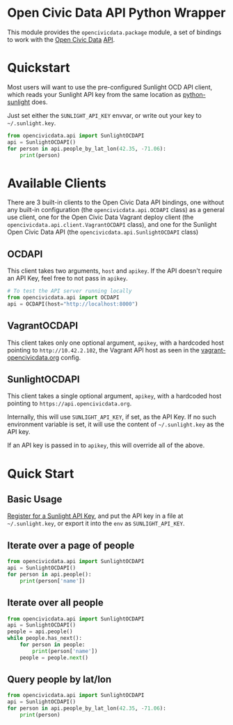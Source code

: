 Open Civic Data API Python Wrapper
==================================

This module provides the `opencivicdata.package` module, a set of bindings
to work with the
[Open Civic Data](http://opencivicdata.org/)
[API](http://docs.opencivicdata.org/en/latest/api/index.html).

Quickstart
==========

Most users will want to use the pre-configured Sunlight OCD API client, which
reads your Sunlight API key from the same location as
[python-sunlight](https://github.com/sunlightlabs/python-sunlight) does.

Just set either the `SUNLIGHT_API_KEY` envvar,  or write out your key to
`~/.sunlight.key`.

```python
from opencivicdata.api import SunlightOCDAPI
api = SunlightOCDAPI()
for person in api.people_by_lat_lon(42.35, -71.06):
    print(person)
```

Available Clients
=================

There are 3 built-in clients to the Open Civic Data API bindings, one without
any built-in configuration (the `opencivicdata.api.OCDAPI` class) as a general
use client, one for the Open Civic Data Vagrant deploy client
(the `opencivicdata.api.client.VagrantOCDAPI` class), and one for the Sunlight
Open Civic Data API (the `opencivicdata.api.SunlightOCDAPI` class)


OCDAPI
------

This client takes two arguments, `host` and `apikey`. If the API doesn't
require an API Key, feel free to not pass in `apikey`.

```python
# To test the API server running locally
from opencivicdata.api import OCDAPI
api = OCDAPI(host="http://localhost:8000")
```

VagrantOCDAPI
-------------

This client takes only one optional argument, `apikey`, with a hardcoded host
pointing to `http://10.42.2.102`, the Vagrant API host as seen in the
[vagrant-opencivicdata.org](https://github.com/opencivicdata/vagrant-opencivicdata.org)
config.

SunlightOCDAPI
--------------

This client takes a single optional argument, `apikey`, with a hardcoded host
pointing to `https://api.opencivicdata.org`.

Internally, this will use `SUNLIGHT_API_KEY`, if set, as the API Key. If no
such environment variable is set, it will use the content of
`~/.sunlight.key` as the API key.

If an API key is passed in to `apikey`, this will override all of the above.


Quick Start
===========

Basic Usage
-----------

[Register for a Sunlight API Key](http://sunlightfoundation.com/api/accounts/register/),
and put the API key in a file at `~/.sunlight.key`, or export it into the `env`
as `SUNLIGHT_API_KEY`.

Iterate over a page of people
-----------------------------

```python
from opencivicdata.api import SunlightOCDAPI
api = SunlightOCDAPI()
for person in api.people():
    print(person['name'])
```

Iterate over all people
-----------------------

```python
from opencivicdata.api import SunlightOCDAPI
api = SunlightOCDAPI()
people = api.people()
while people.has_next():
    for person in people:
        print(person['name'])
    people = people.next()
```

Query people by lat/lon
------------------------

```python
from opencivicdata.api import SunlightOCDAPI
api = SunlightOCDAPI()
for person in api.people_by_lat_lon(42.35, -71.06):
    print(person)
```
